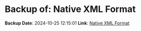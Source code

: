 # Backup of: Native XML Format

**Backup Date**: 2024-10-25 12:15:01
**Link**: [Native XML Format](https://przemienniki.net/export/rxf.xml)

